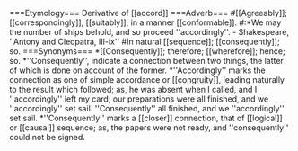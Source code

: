 ===Etymology===
Derivative of [[accord]]
===Adverb===
#[[Agreeably]]; [[correspondingly]]; [[suitably]]; in a manner [[conformable]].
#:*We may the number of ships behold, and so proceed ''accordingly''. - Shakespeare, ''Antony and Cleopatra, III-ix''
#In natural [[sequence]]; [[consequently]]; so.
===Synonyms===
*[[Consequently]]; therefore; [[wherefore]]; hence; so. 
*''Consequently'', indicate a connection between two things, the latter of which is done on account of the former. 
*''Accordingly'' marks the connection as one of simple accordance or [[congruity]], leading naturally to the result which followed; as, he was absent when I called, and I ''accordingly'' left my card; our preparations were all finished, and we ''accordingly'' set sail. ''Consequently'' all finished, and we ''accordingly'' set sail. 
*''Consequently'' marks a [[closer]] connection, that of [[logical]] or [[causal]] sequence; as, the papers were not ready, and ''consequently'' could not be signed.